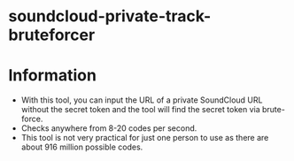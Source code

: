 # soundcloud-private-track-bruteforcer

# Information
* With this tool, you can input the URL of a private SoundCloud URL without the secret token and the tool will find the secret token via brute-force.
* Checks anywhere from 8-20 codes per second.
* This tool is not very practical for just one person to use as there are about 916 million possible codes.
